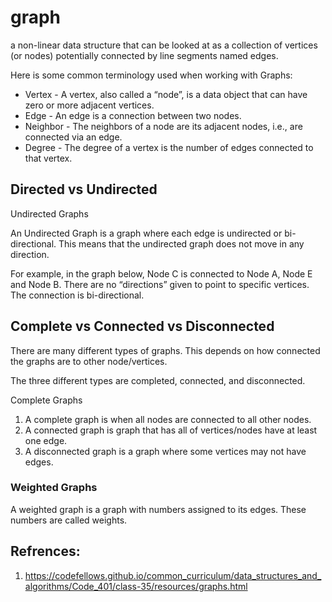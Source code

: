 # graph 
 a non-linear data structure that can be looked at as a collection of vertices (or nodes) potentially connected by line segments named edges.

Here is some common terminology used when working with Graphs:

* Vertex - A vertex, also called a “node”, is a data object that can have zero or more adjacent vertices.
* Edge - An edge is a connection between two nodes.
* Neighbor - The neighbors of a node are its adjacent nodes, i.e., are connected via an edge.
* Degree - The degree of a vertex is the number of edges connected to that vertex.
## Directed vs Undirected
Undirected Graphs

An Undirected Graph is a graph where each edge is undirected or bi-directional. This means that the undirected graph does not move in any direction.

For example, in the graph below, Node C is connected to Node A, Node E and Node B. There are no “directions” given to point to specific vertices. The connection is bi-directional.

## Complete vs Connected vs Disconnected
There are many different types of graphs. This depends on how connected the graphs are to other node/vertices.

The three different types are completed, connected, and disconnected.

Complete Graphs

1. A complete graph is when all nodes are connected to all other nodes.
2. A connected graph is graph that has all of vertices/nodes have at least one edge.
3. A disconnected graph is a graph where some vertices may not have edges.

### Weighted Graphs
A weighted graph is a graph with numbers assigned to its edges. These numbers are called weights.
## Refrences:
1. https://codefellows.github.io/common_curriculum/data_structures_and_algorithms/Code_401/class-35/resources/graphs.html
